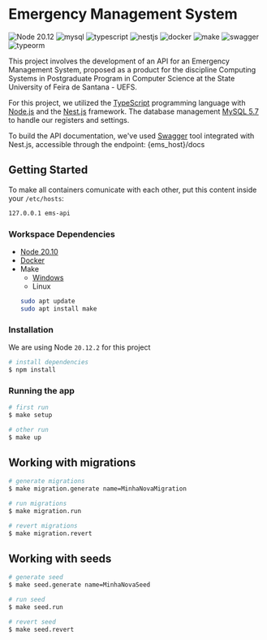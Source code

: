 # Emergency Management System
![Node 20.12](https://shields.io/badge/Node-20.12.2-339933?logo=Node.js&logoColor=FFF&style=flat-square)
![mysql](https://shields.io/badge/MySQL-4479A1?logo=MySQL&logoColor=FFF&style=flat-square)
![typescript](https://shields.io/badge/TypeScript-3178C6?logo=TypeScript&logoColor=FFF&style=flat-square)
![nestjs](https://shields.io/badge/NestJS-E0234E?logo=NestJS&logoColor=FFF&style=flat-square)
![docker](https://shields.io/badge/Docker-2496ED?logo=Docker&logoColor=FFF&style=flat-square)
![make](https://shields.io/badge/Make-00CC00?logo=Make&logoColor=FFF&style=flat-square)
![swagger](https://shields.io/badge/Swagger-85EA2D?logo=Swagger&logoColor=FFF&style=flat-square)
![typeorm](https://shields.io/badge/TypeORM-F37626?logo=TypeORM&logoColor=FFF&style=flat-square)

This project involves the development of an API for an Emergency Management System, proposed as a product for the discipline Computing Systems in Postgraduate Program in Computer Science at the State University of Feira de Santana - UEFS.

For this project, we utilized the [TypeScript](https://www.typescriptlang.org/) programming language with [Node.js](https://nodejs.org/) and the [Nest.js](https://nestjs.com/) framework. The database management [MySQL 5.7](https://www.mysql.com/) to handle our registers and settings.

To build the API documentation, we've used [Swagger](https://swagger.io/) tool integrated with Nest.js, accessible through the endpoint: {ems_host}/docs

## Getting Started
To make all containers comunicate with each other, put this content inside your `/etc/hosts`:

```bash
127.0.0.1 ems-api
```

### Workspace Dependencies
- [Node 20.10](https://nodejs.org/)
- [Docker](https://www.docker.com/get-started/)
- Make
  - [Windows](https://gnuwin32.sourceforge.net/packages/make.htm)
  - Linux
  ```bash
  sudo apt update
  sudo apt install make
  ```

### Installation
We are using Node `20.12.2` for this project

```bash
# install dependencies
$ npm install
```

### Running the app

```bash
# first run
$ make setup

# other run
$ make up
```

## Working with migrations

```bash
# generate migrations
$ make migration.generate name=MinhaNovaMigration

# run migrations
$ make migration.run

# revert migrations
$ make migration.revert
```

## Working with seeds

```bash
# generate seed
$ make seed.generate name=MinhaNovaSeed

# run seed
$ make seed.run

# revert seed
$ make seed.revert
```
